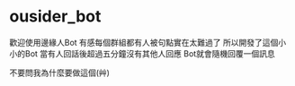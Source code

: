 # ousider_bot

歡迎使用邊緣人Bot
有感每個群組都有人被句點實在太難過了
所以開發了這個小小的Bot
當有人回話後超過五分鐘沒有其他人回應
Bot就會隨機回覆一個訊息

不要問我為什麼要做這個(艸)
